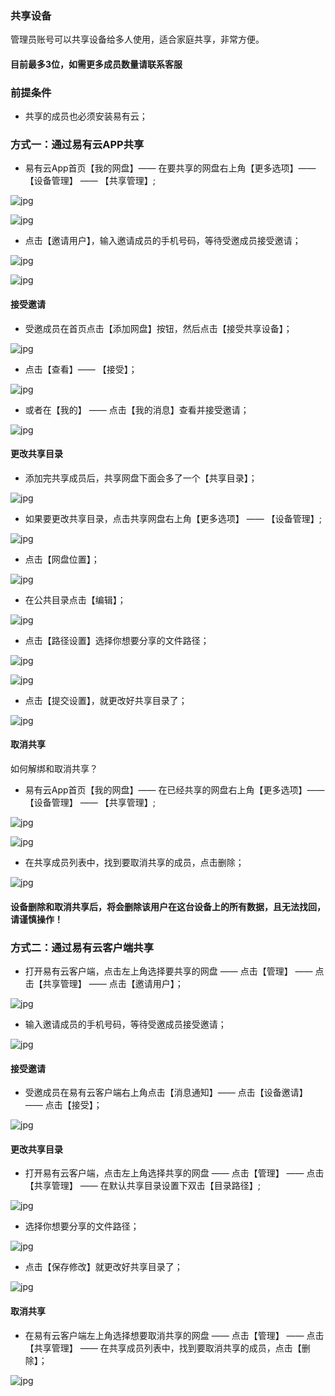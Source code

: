 ### 共享设备

管理员账号可以共享设备给多人使用，适合家庭共享，非常方便。

#### 目前最多3位，如需更多成员数量请联系客服

### 前提条件
- 共享的成员也必须安装易有云；

### 方式一：通过易有云APP共享

- 易有云App首页【我的网盘】—— 在要共享的网盘右上角【更多选项】—— 【设备管理】 —— 【共享管理】;

![jpg](./image/home_share/1.jpg)

![jpg](./image/home_share/2.jpg)


- 点击【邀请用户】，输入邀请成员的手机号码，等待受邀成员接受邀请；

![jpg](./image/home_share/3.jpg)

![jpg](./image/home_share/4.jpg)

#### 接受邀请

- 受邀成员在首页点击【添加网盘】按钮，然后点击【接受共享设备】；

![jpg](./image/home_share/5.jpg)

- 点击【查看】—— 【接受】；

![jpg](./image/home_share/7.jpg)

- 或者在【我的】 —— 点击【我的消息】查看并接受邀请；

![jpg](./image/home_share/6.jpg)

#### 更改共享目录
- 添加完共享成员后，共享网盘下面会多了一个【共享目录】；

![jpg](./image/home_share/20.jpg)

- 如果要更改共享目录，点击共享网盘右上角【更多选项】 —— 【设备管理】;

![jpg](./image/home_share/1.jpg)

- 点击【网盘位置】；

![jpg](./image/home_share/21.jpg)

- 在公共目录点击【编辑】；

![jpg](./image/home_share/22.jpg)

- 点击【路径设置】选择你想要分享的文件路径；

![jpg](./image/home_share/23.jpg)

![jpg](./image/home_share/24.jpg)

- 点击【提交设置】，就更改好共享目录了；

![jpg](./image/home_share/25.jpg)

#### 取消共享

如何解绑和取消共享？

- 易有云App首页【我的网盘】—— 在已经共享的网盘右上角【更多选项】—— 【设备管理】 —— 【共享管理】;

![jpg](./image/home_share/1.jpg)

![jpg](./image/home_share/2.jpg)

- 在共享成员列表中，找到要取消共享的成员，点击删除；

![jpg](./image/home_share/8.jpg)


#### 设备删除和取消共享后，将会删除该用户在这台设备上的所有数据，且无法找回，请谨慎操作！


### 方式二：通过易有云客户端共享
- 打开易有云客户端，点击左上角选择要共享的网盘 —— 点击【管理】 —— 点击【共享管理】 —— 点击【邀请用户】；

![jpg](./image/home_share/9.jpg)

- 输入邀请成员的手机号码，等待受邀成员接受邀请；

![jpg](./image/home_share/10.jpg)

#### 接受邀请
- 受邀成员在易有云客户端右上角点击【消息通知】—— 点击【设备邀请】 —— 点击【接受】；

![jpg](./image/home_share/11.jpg)

#### 更改共享目录
- 打开易有云客户端，点击左上角选择共享的网盘 —— 点击【管理】 —— 点击【共享管理】 —— 在默认共享目录设置下双击【目录路径】;

![jpg](./image/home_share/26.jpg)

- 选择你想要分享的文件路径；

![jpg](./image/home_share/27.jpg)

- 点击【保存修改】就更改好共享目录了；

![jpg](./image/home_share/28.jpg)

#### 取消共享
- 在易有云客户端左上角选择想要取消共享的网盘 —— 点击【管理】 —— 点击【共享管理】 —— 在共享成员列表中，找到要取消共享的成员，点击【删除】；

![jpg](./image/home_share/12.jpg)




